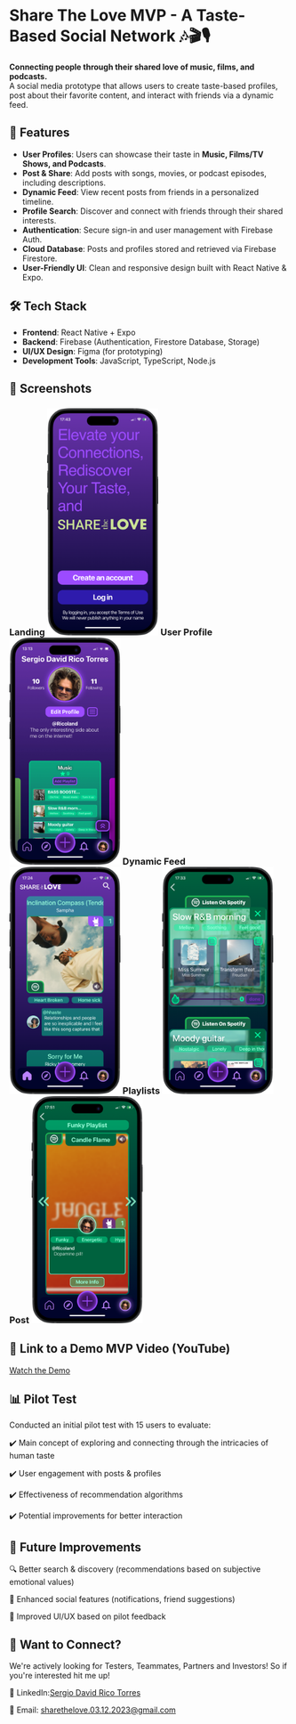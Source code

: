 # Share The Love MVP - A Taste-Based Social Network 🎶🎬🎙️

**Connecting people through their shared love of music, films, and podcasts.**  
A social media prototype that allows users to create taste-based profiles, post about their favorite content, and interact with friends via a dynamic feed.

## 📌 Features
- **User Profiles**: Users can showcase their taste in **Music, Films/TV Shows, and Podcasts**.
- **Post & Share**: Add posts with songs, movies, or podcast episodes, including descriptions.
- **Dynamic Feed**: View recent posts from friends in a personalized timeline.
- **Profile Search**: Discover and connect with friends through their shared interests.
- **Authentication**: Secure sign-in and user management with Firebase Auth.
- **Cloud Database**: Posts and profiles stored and retrieved via Firebase Firestore.
- **User-Friendly UI**: Clean and responsive design built with React Native & Expo.

## 🛠️ Tech Stack
- **Frontend**: React Native + Expo
- **Backend**: Firebase (Authentication, Firestore Database, Storage)
- **UI/UX Design**: Figma (for prototyping)
- **Development Tools**: JavaScript, TypeScript, Node.js

## 📸 Screenshots

### Landing  <img src="docs/screenshots/LandingScreen.png" alt="Landing" width="200">   User Profile  <img src="docs/screenshots/ProfileOfTaste.png" alt="Profile" width="200">  Dynamic Feed  <img src="docs/screenshots/FeedScreen.png" alt="Feed" width="200">  Playlists  <img src="docs/screenshots/DomainOfTasteScreen.png" alt="DomainOfTaste" width="200">   Post  <img src="docs/screenshots/PostScreen.png" alt="Post" width="200">


## 🎥 Link to a Demo MVP Video (YouTube)
[Watch the Demo](https://youtube.com/shorts/iLLVMSlm3G8?feature=share)

## 📊 Pilot Test

Conducted an initial pilot test with 15 users to evaluate: 

✔️ Main concept of exploring and connecting through the intricacies of human taste

✔️ User engagement with posts & profiles

✔️ Effectiveness of recommendation algorithms

✔️ Potential improvements for better interaction

## 📍 Future Improvements

🔍 Better search & discovery (recommendations based on subjective emotional values)

💬 Enhanced social features (notifications, friend suggestions)

🎨 Improved UI/UX based on pilot feedback

## 🔗 Want to Connect?
We're actively looking for Testers, Teammates, Partners and Investors! So if you're interested hit me up!

💼 LinkedIn:[Sergio David Rico Torres](linkedin.com/in/sergio-david-rico-torres-b187781ba)

📧 Email: sharethelove.03.12.2023@gmail.com
